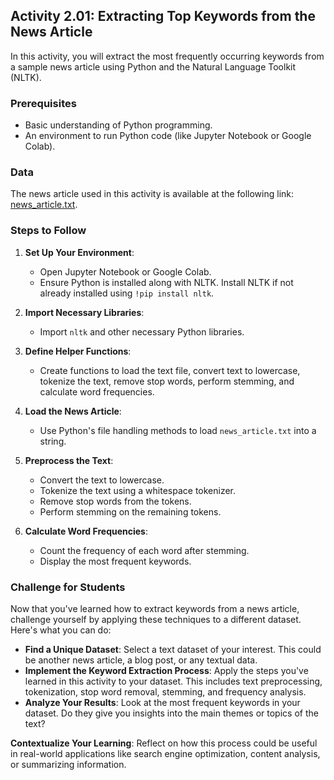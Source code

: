 
## Activity 2.01: Extracting Top Keywords from the News Article

In this activity, you will extract the most frequently occurring keywords from a sample news article using Python and the Natural Language Toolkit (NLTK).

### Prerequisites

- Basic understanding of Python programming.
- An environment to run Python code (like Jupyter Notebook or Google Colab).

### Data

The news article used in this activity is available at the following link: [news_article.txt](https://github.com/fenago/natural-language-processing-workshop/blob/master/Lab02/data/news_article.txt).

### Steps to Follow

1. **Set Up Your Environment**:
   - Open Jupyter Notebook or Google Colab.
   - Ensure Python is installed along with NLTK. Install NLTK if not already installed using `!pip install nltk`.

2. **Import Necessary Libraries**:
   - Import `nltk` and other necessary Python libraries.

3. **Define Helper Functions**:
   - Create functions to load the text file, convert text to lowercase, tokenize the text, remove stop words, perform stemming, and calculate word frequencies.

4. **Load the News Article**:
   - Use Python's file handling methods to load `news_article.txt` into a string.

5. **Preprocess the Text**:
   - Convert the text to lowercase.
   - Tokenize the text using a whitespace tokenizer.
   - Remove stop words from the tokens.
   - Perform stemming on the remaining tokens.

6. **Calculate Word Frequencies**:
   - Count the frequency of each word after stemming.
   - Display the most frequent keywords.

### Challenge for Students

Now that you've learned how to extract keywords from a news article, challenge yourself by applying these techniques to a different dataset. Here's what you can do:

- **Find a Unique Dataset**: Select a text dataset of your interest. This could be another news article, a blog post, or any textual data.
- **Implement the Keyword Extraction Process**: Apply the steps you've learned in this activity to your dataset. This includes text preprocessing, tokenization, stop word removal, stemming, and frequency analysis.
- **Analyze Your Results**: Look at the most frequent keywords in your dataset. Do they give you insights into the main themes or topics of the text?

**Contextualize Your Learning**: Reflect on how this process could be useful in real-world applications like search engine optimization, content analysis, or summarizing information.
